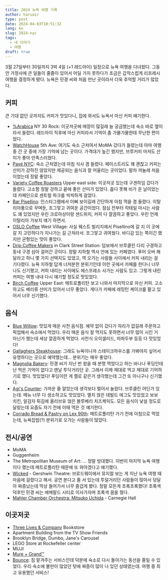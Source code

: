 ```yaml
---
title: 2024 뉴욕 여행 기록
author: haruair
type: post
date: 2024-04-03T10:51:32
lang: ko
slug: 2024-nyc
tags:
  - 내 이야기
  - 여행 
draft: true
---
```


3월 27일부터 30일까지 3박 4일 (+1 레드아이) 일정으로 뉴욕 여행을 다녀왔다.
그동안 가정사에 큰 일들이 줄줄이 있어서 어딜 가지 못하다가 조금은 갑작스럽게
리프레시 여행을 결정하게 됐다. 뉴욕은 민경 씨와 처음 만난 곳이라서 더욱 추억할
거리가 많았다.

## 커피

큰 기대 없던 곳까지도 커피가 맛있다니, 집에 와서도 뉴욕서 마신 커피 얘기한다.

- [%Arabica][3] NY 30 Rock: 이곳저곳에 매장이 많길래 늘 궁금했는데 숙소 바로
  옆이라서 들렸다. 레드아이 직후에 마신 커피라서 기억이 좀 가물가물한데
  무난한 편이었다.
- [WatchHouse][4] 5th Ave: 여기도 숙소 근처여서 MoMA 갔다가 들렸는데 아마 여행
  중 간 곳 중에 가장 기억에 남는 곳이다. 가격대가 높긴 했지만, 브루커피 마저도
  산미가 좋아 만족스러웠다.
- [Pavé NYC][5]: 숙소 근처였는데 아침 식사 겸 들렸다. 페이스트리도 꽤 괜찮고
  커피는 산미가 강하진 않았지만 제공되는 음식과 잘 어울리는 곳이었다. 말차
  까눌레 처음이었는데 정말 좋았다.
- [Variety Coffee Roasters][6] Upper east side: 이곳저곳 있는데 구겐하임 갔다가
  들렸다. 고소함 정말 강하고 끝에 좋은 산미가 있었다. 춥다 못해 비가 온
  날이었는데 카페인으로 센트럴 파크를 씩씩하게 걸었다.
- [Bar Pisellino][7]: 인스타그램에서 이뻐 보이길래 간단하게 아침 먹을 겸 들렸다.
  이탈리아풍으로 꾸며둔, 조그맣고 귀여운 공간이었다. 점심 전부터 칵테일 마시는
  사람도 꽤 있었지만 우린 크로아상이랑 샌드위치, 커피 다 깔끔하고 좋았다. 우린
  언제 이탈리아 가보지 얘기 하면서.
- [OSLO Coffee][8] West Village: 사실 웨스트 빌리지에서 Pisellino에 갈 지 이
  곳에 갈 지 고민하다가 지나가는 길 근처라서. 조그맣고 귀여웠다. 바디감 있는
  쪽이긴 했지만 균형있는 맛이 좋았다.
- [Drip Coffee Makers][9] in Clark Street Station: 덤보에서 브루클린 다리
  구경하고 동네 구경 삼아 걸어간 곳이다. 정말 지하철 역사 안에 있는 카페였다.
  푸어 오버 해달라고 하니 몇 가지 선택지도 있었고, 역 오가는 사람들 사이에서
  커피 내리는 걸 기다렸다. 뉴욕 지하철 답게 너저분한 분위기인데 이런 곳에서
  카페를 한다니 너무나도 신기했고, 커피 내리는 사이에도 에스프레소 사가는 사람도
  있고. 그렇게 내린 커피는 여행 내내 다시 얘기할 정도로 맛있었다.
- [Birch Coffee][10] Upper East: 메트로폴리탄 보고 나와서 마지막으로 마신 커피.
  고소하고도 베리류 산미가 있어서 너무 좋았다. 게다가 카페에 레밍턴 케이크를
  팔고 있어서 너무 신기했다.

## 음식

- [Blue Willow][11]: 맛있게 매운 사천 음식점. 예약 없이 갔다가 자리가 없길래
  주문하고 픽업해서 숙소에서 먹었다. 우리 매운 음식 잘 먹지도 못하면서 너무 많이
  시킨 거 아닌가 했는데 세상 깔끔하게 먹었다. 사천식 오이샐러드, 마파두부 등등 다
  맛있었다!
- [Gallaghers Steakhouse][12]: 그래도 뉴욕이니까 스테이크하우스를 가봐야지
  싶어서 유명하다는 곳으로 예약했는데... 분위기는 매우 좋았다.
- [Magnolia Bakery][13]: 민경 씨가 지난 번 왔을 때 분명 먹었다고 하는 바나나
  푸딩인데 난 먹은 기억이 없다고 맨날 투닥거리던 곳. 그래서 이제 제대로 먹고
  제대로 기억하기로 했다. 맛있었다! 푸딩이란 게 젤로 같은거 생각했는데 그건 또
  아니구나 신기했다.
- [Agi's Counter][14]: 가까운 줄 알았는데 생각보다 멀어서 놀랐다. 브루클린
  어딘가 있는데. 메뉴 너무 다 생소하고도 맛있었다. 멸치 얹은 데빌드 에그도
  맛있었고 보보 치킨, 알감자 튀김에 올리브유 얹은 블루베리 치즈케익도. 모든
  음식이 낯설 정도로 달랐는데 요즘도 자기 전에 이때 먹은 것 얘기한다.
- [Corrado Bread & Pastry on Lex 90th][15]: 메트로폴리탄 가기 전에 아침으로
  먹었는데, 뉴욕집밥(?) 분위기로 오가는 사람들이 많았다.

## 전시/공연

- MoMA
- Guggenheim
- The Metropolitan Museum of Art: ... 정말 방대했다. 이번이 마지막 뉴욕 여행이다
  했는데 메트로폴리탄 때문에 또 와야겠다고 얘기했다.
- [Wicked][1] - Gershwin Theatre: 브로드웨이에서 뮤지컬 보는 게 지난 뉴욕 여행
  때 마음에 걸렸다고 해서. 공연 본다고 줄 서 있는데 투덜거리던 사람들이 많아서
  덩달아 짜증났는데 막상 들어가서 너무 즐겁게 봤다. 정말 모든게 초록초록했다!
  초록색 덕후인 민경 씨는 에메랄드 시티로 이사가자며 초록색 꿈을 꿨다.
- [Mahler Chamber Orchestra: Mitsuko Uchida][2] - Carnegie Hall

## 이곳저곳

- [Three Lives & Company][17] Bookstore
- Apartment Building from the TV Show Friends
- Brooklyn Bridge, Dumbo, Jane's Carousel
- LEGO Store at Rockefeller center
- MUJI
- [Mure + Grand™][16]
- [Bounce][18]: 짐 맡겨주는 서비스인데 덕분에 숙소로 다시 돌아가는 동선을 줄일
  수 있었다. 우리 숙소에 불만이 많았던 탓에 짜증이 많이 나 있던 상태였는데.
  여행 중 최고 유용했던 서비스!

[1]: https://wickedthemusical.com/
[2]: https://www.carnegiehall.org/Calendar/2024/03/28/Mahler-Chamber-Orchestra-Mitsuko-Uchida-Piano-and-Director-0800PM
[3]: https://arabica.coffee/en/location/arabica-new-york-30-rock/
[4]: https://watchhouse.com/
[5]: https://www.pave46.com/
[6]: https://varietycoffeeroasters.com/
[7]: https://barpisellino.com/
[8]: https://oslocoffee.com/
[9]: https://www.instagram.com/dripcoffeenyc
[10]: https://www.birchcoffee.com/
[11]: https://blue-willow.club/
[12]: https://www.gallaghersnysteakhouse.com/
[13]: https://www.magnoliabakery.com/
[14]: https://agiscounter.com/
[15]: https://www.google.com/maps/place/Corrado+Bread+%26+Pastry+on+Lex+90th/@40.7820874,-73.9535221,17z/data=!4m11!1m3!2m2!1sbagels!6e5!3m6!1s0x89c258a49c56aaab:0xff856b0b19774b27!8m2!3d40.7820874!4d-73.9535221!15sCgZiYWdlbHNaCCIGYmFnZWxzkgELcGFzdHJ5X3Nob3CaASNDaFpEU1VoTk1HOW5TMFZKUTBGblNVTTFOazlsYmtOQkVBReABAA!16s%2Fg%2F11h3vbwsdx?entry=ttu
[16]: https://mureandgrand.com/
[17]: http://threelives.com/
[18]: https://usebounce.com/

